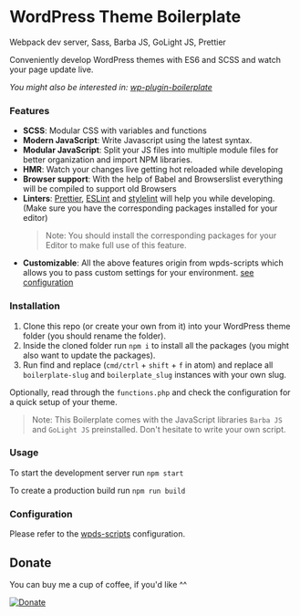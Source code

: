 # WordPress Theme Boilerplate

Webpack dev server, Sass, Barba JS, GoLight JS, Prettier

Conveniently develop WordPress themes with ES6 and SCSS and watch your page update live.

_You might also be interested in: [wp-plugin-boilerplate](https://github.com/josias-r/wp-plugin-boilerplate)_

### Features

- **SCSS**: Modular CSS with variables and functions
- **Modern JavaScript**: Write Javascript using the latest syntax.
- **Modular JavaScript**: Split your JS files into multiple module files for better organization and import NPM libraries.
- **HMR**: Watch your changes live getting hot reloaded while developing
- **Browser support**: With the help of Babel and Browserslist everything will be compiled to support old Browsers
- **Linters**: [Prettier](https://prettier.io/), [ESLint](https://eslint.org/) and [stylelint](https://stylelint.io/) will help you while developing. (Make sure you have the corresponding packages installed for your editor)
  > Note: You should install the corresponding packages for your Editor to make full use of this feature.
- **Customizable**: All the above features origin from wpds-scripts which allows you to pass custom settings for your environment. [see configuration](#configuration)

### Installation

1. Clone this repo (or create your own from it) into your WordPress theme folder (you should rename the folder).
2. Inside the cloned folder run `npm i` to install all the packages (you might also want to update the packages).
3. Run find and replace (`cmd/ctrl` + `shift` + `f` in atom) and replace all `boilerplate-slug` and `boilerplate_slug` instances with your own slug.

Optionally, read through the `functions.php` and check the configuration for a quick setup of your theme.

> Note: This Boilerplate comes with the JavaScript libraries `Barba JS` and `GoLight JS` preinstalled. Don't hesitate to write your own script.

### Usage

To start the development server run `npm start`

To create a production build run `npm run build`

### Configuration

Please refer to the [wpds-scripts](https://github.com/josias-r/wpds-scripts/blob/master/README.md#cli-configuration) configuration.

## Donate

You can buy me a cup of coffee, if you'd like ^^

[![Donate](https://www.paypalobjects.com/en_US/CH/i/btn/btn_donateCC_LG.gif)](https://www.paypal.com/cgi-bin/webscr?cmd=_s-xclick&hosted_button_id=AXJFXBX8XLYXQ&source=url)
